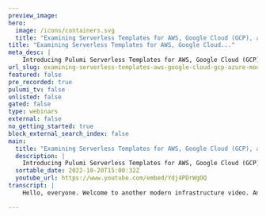 ```yaml
---
preview_image:
hero:
  image: /icons/containers.svg
  title: "Examining Serverless Templates for AWS, Google Cloud (GCP), and Azure | Modern Infrastructure"
title: "Examining Serverless Templates for AWS, Google Cloud..."
meta_desc: |
    Introducing Pulumi Serverless Templates for AWS, Google Cloud (GCP), and Azure! Stand up the building blocks of your application's infrastructure w...
url_slug: examining-serverless-templates-aws-google-cloud-gcp-azure-modern-infrastructure
featured: false
pre_recorded: true
pulumi_tv: false
unlisted: false
gated: false
type: webinars
external: false
no_getting_started: true
block_external_search_index: false
main:
  title: "Examining Serverless Templates for AWS, Google Cloud (GCP), and Azure | Modern Infrastructure"
  description: |
    Introducing Pulumi Serverless Templates for AWS, Google Cloud (GCP), and Azure! Stand up the building blocks of your application's infrastructure with a single command in the CLI. No hand-written code is required. Try them for yourself! ► Pulumi Templates: https://www.pulumi.com/templates/ ► Serverless Templates: https://www.pulumi.com/templates/serverless-application/  Pulumi templates are the fastest way to deploy infrastructure to AWS, Azure, and Google Cloud. After deploying, you can easily modify the infrastructure by updating the code in TypeScript, Python, Go, Java, .NET/C#, or YAML.  ✅ Get Started with Pulumi: https://pulumip.us/Get-Started ✅ Create a Pulumi account. It's free: https://pulumip.us/Sign-Up-OpenSource  00:00 Introduction 01:55 Template Review 04:15 AWS Lambda with Python 05:52 Google Cloud Functions with Go 08:07 Azure Functions with TypeScript 10:26 Conclusion
  sortable_date: 2022-10-20T15:00:32Z
  youtube_url: https://www.youtube.com/embed/Ydj4PDrWgOQ
transcript: |
    Hello, everyone. Welcome to another modern infrastructure video. And today we're gonna be taking a closer look at some of the Pulumi architecture templates if you missed the last video and you don't know what an architecture template is. Architecture templates are new at Pulumi and they are the quick best way to deploy the basic infrastructure. You need to deploy a variety of different applications. We have them for serverless architectures, uh containers, cober netti static websites, and we're adding more and more as we move along. They exist in any language pluming supports and for any of the three major cloud providers that way instead of having to worry about handwriting all the infrastructure yourself and maybe gambling a little bit on some best practices, you don't have to worry about that anymore. You just focus on building your application. Now, these are designed to be extensible. So they will all deploy some form of little like Hello world application to kind of give you an idea of what things should look like from an organizational perspective. And also to give you a jumping off point to drop in your own code, whether it's an application that you're just now beginning to build or if you're moving something over from another provider today, we're gonna be looking at the server list templates for Aws, GCP and Azure. These do all exist in all the languages Pulumi support. So it doesn't matter if you're writing typescript or Go or Python or C# or if you're just rolling with YAML, uh it will work in any of these languages. But for the sake of brevity, we're going to look at one language per cloud provider. So for AWS, we'll be looking at Python for GCP, we'll be looking at Go and for Azure, we'll be looking at typescript. Let's get in there. So if you need a serverless application, whether that's aws, LAMBDA, Google cloud functions or Azure functions, one of these templates can give you the starting point you need in any language. Pulumi supports each of these templates deploys a serverless function for you with all of the necessary permissions to make it publicly accessible. And while each of them does deploy a small sample function just as a easy way to see that things are alive. Like I said earlier, these are designed to be extensible. We don't expect you to, you know, build an entire product around something that only returns to the current day time, right? We're giving you all the necessary tools to begin building your own application without having to fuss around standing out the infrastructure yourself. Generating the necessary starter code happens with a single cli command regardless of which cloud and language you choose. So all of them, aws, GCP and Azure are all gonna include instructions for doing so in typescript, Python go C# and YAML, and these will generate the necessary boiler plate in whichever language you choose, which is pretty cool. So let's poke around at some of these. So each of them includes some defaults that you can accept or modify uh such as the name of the project, the application directory, um where your website files are any of that. Um Some of these templates are gonna ask for more than others. Obviously, the template for, for instance, Cober Netti is going to have more configuration variables that you need to accept or set yourself than say standing up a static website template. But the serverless functions are kind of in the, in the middle of those two. For the purposes of this demonstration, I have accepted all of the defaults for these. So if you run Pulumi new um serverless Aws, Python, you're gonna get exactly what I show you here. And I've also run each of these commands for three different languages. So for aws, we're gonna look at Python for GCP, we're gonna look at Go and for Azure, we're going to look at typescript. So let's pop one of these open and see what you start with for a serverless function on aws, we are starting with a few things. Pulumi is providing you an I AM execution role to use for the LAMBDA function here and a rest API gateway to handle all of the routing requests for your html content and the Lambda function itself. Uh This one also is where you would want to set your website directory here. It's set to www, we've got this www directory up here that contains an index dot html. You can either drop your own code in there or replace the entire directly directory and point it at whatever you want. The same goes for this Lambda function that Pulumi has defined for you. We're defining the version of Python we want to use and also the directory that the function lives in. In this case, it is the function directory which we also hand over for you. Let's take a look at what's in there in there. It's just a small tiny little Python function that returns the status code of 200 the current date time in the iso format over here in our website directory. We just have a tiny little html page that returns the current date time, constantly updating handed over by our lambda function convenient. All right. Let's take a look at the next one over here in GCP land. We're gonna be looking at go. This one is behaving a little bit differently. If you run this template, it's going to ask you more questions we're asking it to, we're asking you to set the website URL and the application directory and what your index and error documents are called. Now, if you just accept all of the defaults as I did here, these are going to stand up everything that comes with the template. If you choose to define something else, you will need to, you know, put the code in the directories that you define here, but just accept the defaults and it'll all stand up for you. It's gonna look exactly externally, it's gonna look exactly like the one that was stood up on Aws. It's just a plain little website that returns the current day time, but here we're doing it with GCP. So in this case, we've got a couple of storage buckets being set up. We've got one that's being configured as a website up here. And we've got another for the serverless app. We're also uploading that serverless app to the storage bucket and we've got this synced folder that's managing the files for our website. All of this being tied together by our I am binding to allow public read as access to these buckets further on down. We've got a cloud function that's returning a small amount of data for us and an I AM member that can invoke that function and then the JSON configuration for the website. So anything that's required by the cloud provider or the particular service on a particular cloud provider we're handing over to you. So this will all stand up on its own. And all you had to do was run one command. Just like the other ones. We've got a small html site here. This one doing a little bit more asks what time it is and you can click on a button and it'll tell you cute. Also included an error message, cute. And in the app directory, we have the actual function for our date time. That's being called by the Google cloud function. All right. And last but not least we'll go look at what's happening in Azure. All right. This one was built in typescript. And again, this does also work in YAML or C# two, just three cloud providers. Three options like the GCP example. This one is going to ask you for some config settings. At first again, the site path, the application path, the index document and the error document, and we're going to create some resources. First up, we're going to create an actual resource group for the website. Pretty simple indication then a blob storage account and for that blob storage account, we're going to create a couple of containers. One is a storage container for the actual pages of the website. And the other one is a storage container for the serverless application structurally. This should look pretty familiar. It is very similar to the way the GCP template has to behave again, a synced folder to manage the actual website's files and uploading the actual serverless application to the storage container. We need to create a shared access signature to give the function application access to the code and create an app service plan for the function app and then the function app itself and a JSON configuration file for the website like all of the different templates. This is again exporting URL S so that you don't have to fish around in your cloud providers uh console to figure out where these things actually are. It just returns it for you so you can just copy and paste it into a browser and see what's up. But like all the other ones, this is still customizable. This is still something that we intend you to extend. But it does include this little website to get the time, the error page and the actual application written in typescript this time. So it's pretty, it's pretty neat. Um Run this and with only two cli commands, technically the one to stand this up and then running Pulumi up, you've got the core infrastructure, you need to get your serverless application online in the cloud without writing a single line of code yourself. So obviously, you're not actually gonna get anywhere with just a thing that returns the day time. So you do have to put your actual application in there, but you're ready to just drop it in if you want. Pulumi has already handled the boring part for you. Uh It's already complying with best practices from the beginning. So you only have to worry about building your own thing and not how to get the infrastructure online. Hope that helped try some of them out for yourself. Pulumi architecture templates exist also for kubernetes and containers with more being added all the time. So keep an eye out for more templates, more ways to make engineering for the cloud easier, check them out at Pulumi dot com slash templates.

---
```

